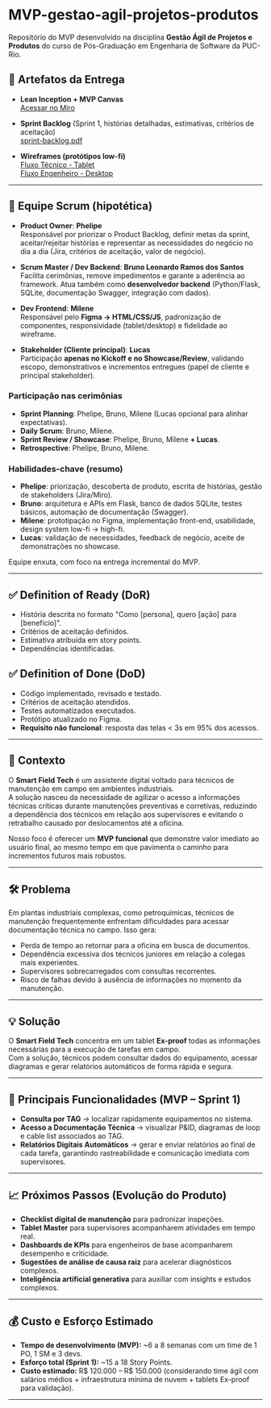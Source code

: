 # MVP-gestao-agil-projetos-produtos

Repositório do MVP desenvolvido na disciplina **Gestão Ágil de Projetos e Produtos** do curso de Pós-Graduação em Engenharia de Software da PUC-Rio.  

## 📌 Artefatos da Entrega

- **Lean Inception + MVP Canvas**  
  [Acessar no Miro](https://miro.com/app/board/uXjVJFRopp8=/?share_link_id=287627100484)

- **Sprint Backlog** (Sprint 1, histórias detalhadas, estimativas, critérios de aceitação)  
  [sprint-backlog.pdf](https://github.com/Brunotech411/MVP-gestao-agil-projetos-produtos/blob/main/sprint-backlog.pdf)

- **Wireframes (protótipos low-fi)**  
  [Fluxo Técnico - Tablet](https://github.com/Brunotech411/MVP-gestao-agil-projetos-produtos/blob/main/wireframe/Fluxo%20T%C3%A9cnico%20(Tablet%201280x800).pdf)  
  [Fluxo Engenheiro - Desktop](https://github.com/Brunotech411/MVP-gestao-agil-projetos-produtos/blob/main/wireframe/Fluxo%20do%20Engenheiro%20(Desktop).pdf)

---

## 👥 Equipe Scrum (hipotética)

- **Product Owner**: **Phelipe**  
  Responsável por priorizar o Product Backlog, definir metas da sprint, aceitar/rejeitar histórias e representar as necessidades do negócio no dia a dia (Jira, critérios de aceitação, valor de negócio).

- **Scrum Master / Dev Backend**: **Bruno Leonardo Ramos dos Santos**  
  Facilita cerimônias, remove impedimentos e garante a aderência ao framework. Atua também como **desenvolvedor backend** (Python/Flask, SQLite, documentação Swagger, integração com dados).

- **Dev Frontend**: **Milene**  
  Responsável pelo **Figma → HTML/CSS/JS**, padronização de componentes, responsividade (tablet/desktop) e fidelidade ao wireframe.

- **Stakeholder (Cliente principal)**: **Lucas**  
  Participação **apenas no Kickoff e no Showcase/Review**, validando escopo, demonstrativos e incrementos entregues (papel de cliente e principal stakeholder).

### Participação nas cerimônias
- **Sprint Planning**: Phelipe, Bruno, Milene (Lucas opcional para alinhar expectativas).
- **Daily Scrum**: Bruno, Milene.
- **Sprint Review / Showcase**: Phelipe, Bruno, Milene **+ Lucas**.
- **Retrospective**: Phelipe, Bruno, Milene.

### Habilidades-chave (resumo)
- **Phelipe**: priorização, descoberta de produto, escrita de histórias, gestão de stakeholders (Jira/Miro).
- **Bruno**: arquitetura e APIs em Flask, banco de dados SQLite, testes básicos, automação de documentação (Swagger).
- **Milene**: prototipação no Figma, implementação front-end, usabilidade, design system low-fi → high-fi.
- **Lucas**: validação de necessidades, feedback de negócio, aceite de demonstrações no showcase.

Equipe enxuta, com foco na entrega incremental do MVP.

---

## ✅ Definition of Ready (DoR)
- História descrita no formato "Como [persona], quero [ação] para [benefício]".  
- Critérios de aceitação definidos.  
- Estimativa atribuída em story points.  
- Dependências identificadas.  

## ✅ Definition of Done (DoD)
- Código implementado, revisado e testado.  
- Critérios de aceitação atendidos.  
- Testes automatizados executados.  
- Protótipo atualizado no Figma.  
- **Requisito não funcional**: resposta das telas < 3s em 95% dos acessos.

---

## 📌 Contexto
O **Smart Field Tech** é um assistente digital voltado para técnicos de manutenção em campo em ambientes industriais.  
A solução nasceu da necessidade de agilizar o acesso a informações técnicas críticas durante manutenções preventivas e corretivas, reduzindo a dependência dos técnicos em relação aos supervisores e evitando o retrabalho causado por deslocamentos até a oficina.

Nosso foco é oferecer um **MVP funcional** que demonstre valor imediato ao usuário final, ao mesmo tempo em que pavimenta o caminho para incrementos futuros mais robustos.

---

## 🛠 Problema
Em plantas industriais complexas, como petroquímicas, técnicos de manutenção frequentemente enfrentam dificuldades para acessar documentação técnica no campo. Isso gera:
- Perda de tempo ao retornar para a oficina em busca de documentos.  
- Dependência excessiva dos técnicos juniores em relação a colegas mais experientes.  
- Supervisores sobrecarregados com consultas recorrentes.  
- Risco de falhas devido à ausência de informações no momento da manutenção.  

---

## 💡 Solução
O **Smart Field Tech** concentra em um tablet **Ex-proof** todas as informações necessárias para a execução de tarefas em campo.  
Com a solução, técnicos podem consultar dados do equipamento, acessar diagramas e gerar relatórios automáticos de forma rápida e segura.

---

## 🚀 Principais Funcionalidades (MVP – Sprint 1)
- **Consulta por TAG** → localizar rapidamente equipamentos no sistema.  
- **Acesso a Documentação Técnica** → visualizar P&ID, diagramas de loop e cable list associados ao TAG.  
- **Relatórios Digitais Automáticos** → gerar e enviar relatórios ao final de cada tarefa, garantindo rastreabilidade e comunicação imediata com supervisores.  

---

## 📈 Próximos Passos (Evolução do Produto)
- **Checklist digital de manutenção** para padronizar inspeções.  
- **Tablet Master** para supervisores acompanharem atividades em tempo real.  
- **Dashboards de KPIs** para engenheiros de base acompanharem desempenho e criticidade.  
- **Sugestões de análise de causa raiz** para acelerar diagnósticos complexos. 
- **Inteligência artificial generativa** para auxiliar com insights e estudos complexos.

---

## 💰 Custo e Esforço Estimado
- **Tempo de desenvolvimento (MVP):** ~6 a 8 semanas com um time de 1 PO, 1 SM e 3 devs.  
- **Esforço total (Sprint 1):** ~15 a 18 Story Points.  
- **Custo estimado:** R$ 120.000 – R$ 150.000 (considerando time ágil com salários médios + infraestrutura mínima de nuvem + tablets Ex-proof para validação).  


---
